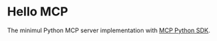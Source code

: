 # Hello MCP

The minimul Python MCP server implementation with [MCP Python SDK](https://github.com/modelcontextprotocol/python-sdk).
